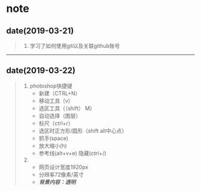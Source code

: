 # note
## date(2019-03-21)
> 1. 学习了如何使用git以及关联github账号
---
## date(2019-03-22)
>1. photoshop快捷键
>       * 新建（CTRL+N）
>       * 移动工具（v）
>       * 选区工具（（shift） M）
>       * 自动选择（图层）
>       * 标尺（ctrl+r）
>       * 选区时正方形/圆形（shift alt中心点）
>       * 抓手(space)
>       * 放大缩小(h)
>       * 参考线(alt+v+e)  隐藏(ctrl+/)
>2. 
>       * 网页设计宽度1920px
>       * 分辨率72像素/英寸
>       * ***背景内容：透明***

    

